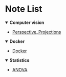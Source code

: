 <h1>Note List</h1>


<details open>
  <summary><b>Computer vision</b></summary>
  <ul>
    <li><a href="https://github.com/dryadd44651/Note/tree/master/Perspective_Projections">Perspective_Projections</a>
  </ul>
</details>
<details open>
  <summary><b>Docker</b></summary>
  <ul>
    <li><a href="https://github.com/dryadd44651/Note/blob/master/docker.md">Docker</a>
  </ul>
</details>
<details open>
  <summary><b>Statistics</b></summary>
  <ul>
    <li><a href="https://github.com/dryadd44651/Note/blob/master/docker.md">ANOVA</a>
  </ul>
</details>
